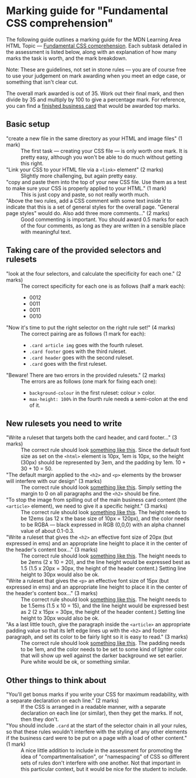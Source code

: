 # Marking guide for "Fundamental CSS comprehension"

The following guide outlines a marking guide for the MDN Learning Area HTML Topic — [Fundamental CSS comprehension](https://developer.mozilla.org/en-US/Learn/CSS/Introduction_to_CSS/Fundamental_CSS_comprehension). Each subtask detailed in the assessment is listed below, along with an explanation of how many marks the task is worth, and the mark breakdown.

Note: These are guidelines, not set in stone rules — you are of course free to use your judgement on mark awarding when you meet an edge case, or something that isn't clear cut.

The overall mark awarded is out of 35. Work out their final mark, and then divide by 35 and multiply by 100 to give a percentage mark. For reference, you can find a [finished business card](https://mdn.github.io/learning-area/css/introduction-to-css/fundamental-css-comprehension-finished/) that would be awarded top marks.

## Basic setup

<dl>
<dt>"create a new file in the same directory as your HTML and image files" (1 mark)</dt>
<dd>The first task — creating your CSS file — is only worth one mark. It is pretty easy, although you won't be able to do much without getting this right.</dd>
<dt>"Link your CSS to your HTML file via a <code>&lt;link&gt;</code> element" (2 marks)</dt>
<dd>Slightly more challenging, but again pretty easy.</dd>
<dt>"copy and paste them into the top of your new CSS file. Use them as a test to make sure your CSS is properly applied to your HTML." (1 mark)</dt>
<dd>This is just copy and paste, so not really worth much.</dd>
<dt>"Above the two rules, add a CSS comment with some text inside it to indicate that this is a set of general styles for the overall page. "General page styles" would do. Also add three more comments..." (2 marks)</dt>
<dd>Good commenting is important. You should award 0.5 marks for each of the four comments, as long as they are written in a sensible place with meaningful text.</dd>
</dl>

## Taking care of the provided selectors and rulesets

<dl>
<dt>"look at the four selectors, and calculate the specificity for each one." (2 marks)</dt>
<dd>The correct specificity for each one is as follows (half a mark each):
  <ul>
    <li>0012</li>
    <li>0011</li>
    <li>0011</li>
    <li>0010</li>
  </ul>
</dd>
<dt>"Now it's time to put the right selector on the right rule set!" (4 marks)</dt>
<dd>The correct pairing are as follows (1 mark for each):
  <ul>
    <li><code>.card article img</code> goes with the fourth ruleset.</li>
    <li><code>.card footer</code> goes with the third ruleset.</li>
    <li><code>.card header</code> goes with the second ruleset.</li>
    <li><code>.card</code> goes with the first ruleset.</li>
  </ul>
</dd>
<dt>"Beware! There are two errors in the provided rulesets." (2 marks)</dt>
<dd>The errors are as follows (one mark for fixing each one):
  <ul>
    <li><code>background-colour</code> in the first ruleset: colour > color.</li>
    <li><code>max-height: 100%</code> in the fourth rule needs a semi-colon at the end of it.</li>
  </ul>
</dd>
</dl>

## New rulesets you need to write

<dl>
<dt>"Write a ruleset that targets both the card header, and card footer..." (3 marks)</dt>
<dd>The correct rule should look <a href="https://github.com/mdn/learning-area/blob/master/css/introduction-to-css/fundamental-css-comprehension-finished/style.css#L30-L33">something like this</a>. Since the default font size as set on the <code>&lt;html&gt;</code> element is 10px, 1em is 10px, so the height (30px) should be represented by 3em, and the padding by 1em. 10 + 30 + 10 = 50.  
</dd>
<dt>"The default margin applied to the <code>&lt;h2&gt;</code> and <code>&lt;p&gt;</code> elements by the browser will interfere with our design" (3 marks)</dt>
<dd>The correct rule should look <a href="https://github.com/mdn/learning-area/blob/master/css/introduction-to-css/fundamental-css-comprehension-finished/style.css#L24-L26">something like this</a>. Simply setting the margin to 0 on all paragraphs and the <code>&lt;h2&gt;</code> should be fine.</dd>
<dt>"To stop the image from spilling out of the main business card content (the <code>&lt;article&gt;</code> element), we need to give it a specific height." (3 marks)</dt>
<dd>The correct rule should look <a href="https://github.com/mdn/learning-area/blob/master/css/introduction-to-css/fundamental-css-comprehension-finished/style.css#L57-L60">something like this</a>. The height needs to be 12ems (as 12 x the base size of 10px = 120px), and the color needs to be RGBA — black expressed in RGB (0,0,0) with an alpha channel value of about 0.1-0.3.</dd>
<dt>"Write a ruleset that gives the <code>&lt;h2&gt;</code> an effective font size of 20px (but expressed in ems) and an appropriate line height to place it in the center of the header's content box..." (3 marks)</dt>
<dd>The correct rule should look <a href="https://github.com/mdn/learning-area/blob/master/css/introduction-to-css/fundamental-css-comprehension-finished/style.css#L46-L48">something like this</a>. The height needs to be 2ems (2 x 10 = 20), and the line height would be expressed best as 1.5 (1.5 x 20px = 30px, the height of the header content.) Setting line height to 30px would also be ok.</dd>
<dt>"Write a ruleset that gives the <code>&lt;p&gt;</code> an effective font size of 15px (but expressed in ems) and an appropriate line height to place it in the center of the header's content box..." (3 marks)</dt>
<dd>The correct rule should look <a href="https://github.com/mdn/learning-area/blob/master/css/introduction-to-css/fundamental-css-comprehension-finished/style.css#L50-L53">something like this</a>. The height needs to be 1.5ems (1.5 x 10 = 15), and the line height would be expressed best as 2 (2 x 15px = 30px, the height of the header content.) Setting line height to 30px would also be ok.</dd>
<dt>"As a last little touch, give the paragraph inside the <code>&lt;article&gt;</code> an appropriate padding value so that its left edge lines up with the <code>&lt;h2&gt;</code> and footer paragraph, and set its color to be fairly light so it is easy to read." (3 marks)</dt>
<dd>The correct rule should look <a href="https://github.com/mdn/learning-area/blob/master/css/introduction-to-css/fundamental-css-comprehension-finished/style.css#L67-L70">something like this</a>. The padding needs to be 1em, and the color needs to be set to some kind of lighter color that will show up well against the darker background we set earlier. Pure white would be ok, or something similar.</dd>
</dl>

## Other things to think about

<dl>
<dt>"You'll get bonus marks if you write your CSS for maximum readability, with a separate declaration on each line." (2 marks)</dt>
<dd>If the CSS is arranged in a readable  manner, with a separate declaration on each line (or similar), then they get the marks. If not, then they don't.</dd>
<dt>"You should include <code>.card</code> at the start of the selector chain in all your rules, so that these rules wouldn't interfere with the styling of any other elements if the business card were to be put on a page with a load of other content." (1 mark)</dt>
<dd>A nice little addition to include in the assessment for promoting the idea of "compartmentalisation", or "namespacing" of CSS so different sets of rules don't interfere with one another. Not that important in this particular context, but it would be nice for the student to include.</dd>
</dl>
